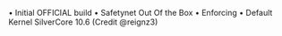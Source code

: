• Initial OFFICIAL build
• Safetynet Out Of the Box
• Enforcing 
• Default Kernel SilverCore 10.6 (Credit @reignz3)
